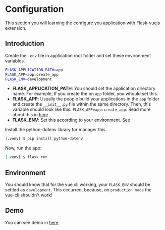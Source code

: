 # Configuration

This section you will learning the configure you application with Flask-vuejs extension.

## Introduction

Create the `.env` file in application root folder and set these environment variables.

```bash
FLASK_APPLICATION_PATH=app
FLASK_APP=app:create_app
FLASK_ENV=development
```

- **FLASK_APPLICATION_PATH**: You should set the application directory name. For example,
If you create the on `app` folder, you whould set this.
- **FLASK_APP**: Usually the people build your applications in the `app` folder and create the `__init__.py` file within the same directory.
Then, this variable should look like this: `FLASK_APP=app:create_app`. Read more about this in [here](https://flask.palletsprojects.com/en/1.1.x/cli/)
- **FLASK_ENV**: Set this according to your environment. [See](https://flask.palletsprojects.com/en/1.1.x/config/#environment-and-debug-features)

Install the python-dotenv library for manager this.

```bash
(.venv) $ pip install python-dotenv
```

Now, run the app:

```bash
(.venv) $ flask run
```

## Environment

You should know that for the vue cli working, your `FLASK_ENV` should be settled
as `development`. This occurred, because, on `production mode` the
vue-cli shouldn't work!

## Demo

You can see demo in [here](https://github.com/spadevs/integracao-vue-com-flask-live)
